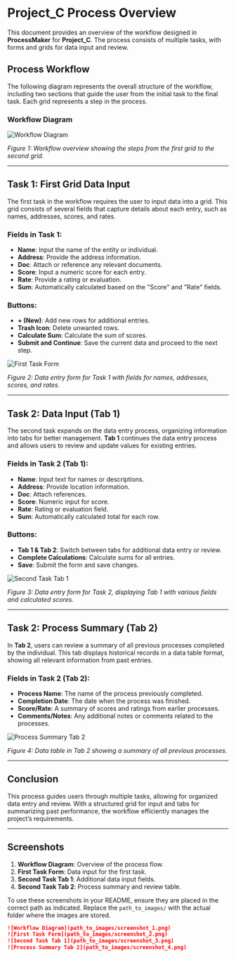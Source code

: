 # Project_C Process Overview

This document provides an overview of the workflow designed in **ProcessMaker** for **Project_C**. The process consists of multiple tasks, with forms and grids for data input and review.

## Process Workflow

The following diagram represents the overall structure of the workflow, including two sections that guide the user from the initial task to the final task. Each grid represents a step in the process.

### Workflow Diagram

![Workflow Diagram](https://s8.uupload.ir/files/screenshot_(11)_i83g.png)

*Figure 1: Workflow overview showing the steps from the first grid to the second grid.*

---

## Task 1: First Grid Data Input

The first task in the workflow requires the user to input data into a grid. This grid consists of several fields that capture details about each entry, such as names, addresses, scores, and rates.

### Fields in Task 1:

- **Name**: Input the name of the entity or individual.
- **Address**: Provide the address information.
- **Doc**: Attach or reference any relevant documents.
- **Score**: Input a numeric score for each entry.
- **Rate**: Provide a rating or evaluation.
- **Sum**: Automatically calculated based on the "Score" and "Rate" fields.

### Buttons:

- **+ (New)**: Add new rows for additional entries.
- **Trash Icon**: Delete unwanted rows.
- **Calculate Sum**: Calculate the sum of scores.
- **Submit and Continue**: Save the current data and proceed to the next step.

![First Task Form](https://s8.uupload.ir/files/screenshot_(12)_8ar.png)

*Figure 2: Data entry form for Task 1 with fields for names, addresses, scores, and rates.*

---

## Task 2: Data Input (Tab 1)

The second task expands on the data entry process, organizing information into tabs for better management. **Tab 1** continues the data entry process and allows users to review and update values for existing entries.

### Fields in Task 2 (Tab 1):

- **Name**: Input text for names or descriptions.
- **Address**: Provide location information.
- **Doc**: Attach references.
- **Score**: Numeric input for score.
- **Rate**: Rating or evaluation field.
- **Sum**: Automatically calculated total for each row.

### Buttons:

- **Tab 1 & Tab 2**: Switch between tabs for additional data entry or review.
- **Complete Calculations**: Calculate sums for all entries.
- **Save**: Submit the form and save changes.

![Second Task Tab 1](https://s8.uupload.ir/files/screenshot_(13)_bvxx.png)

*Figure 3: Data entry form for Task 2, displaying Tab 1 with various fields and calculated scores.*

---

## Task 2: Process Summary (Tab 2)

In **Tab 2**, users can review a summary of all previous processes completed by the individual. This tab displays historical records in a data table format, showing all relevant information from past entries.

### Fields in Task 2 (Tab 2):

- **Process Name**: The name of the process previously completed.
- **Completion Date**: The date when the process was finished.
- **Score/Rate**: A summary of scores and ratings from earlier processes.
- **Comments/Notes**: Any additional notes or comments related to the processes.

![Process Summary Tab 2](https://s8.uupload.ir/files/screenshot_(14)_4wh.png)

*Figure 4: Data table in Tab 2 showing a summary of all previous processes.*

---

## Conclusion

This process guides users through multiple tasks, allowing for organized data entry and review. With a structured grid for input and tabs for summarizing past performance, the workflow efficiently manages the project’s requirements.

---

## Screenshots

1. **Workflow Diagram**: Overview of the process flow.
2. **First Task Form**: Data input for the first task.
3. **Second Task Tab 1**: Additional data input fields.
4. **Second Task Tab 2**: Process summary and review table.

To use these screenshots in your README, ensure they are placed in the correct path as indicated. Replace the `path_to_images/` with the actual folder where the images are stored.

```markdown
![Workflow Diagram](path_to_images/screenshot_1.png)
![First Task Form](path_to_images/screenshot_2.png)
![Second Task Tab 1](path_to_images/screenshot_3.png)
![Process Summary Tab 2](path_to_images/screenshot_4.png)
